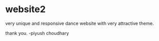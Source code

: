 # website2

very unique and responsive dance website with very attractive theme.

thank you.
-piyush choudhary
